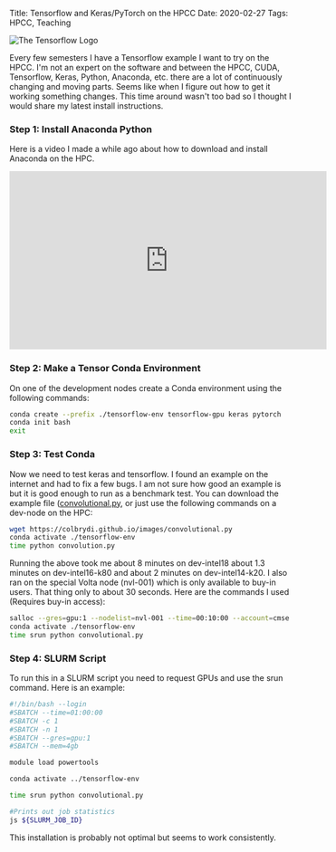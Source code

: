 Title: Tensorflow and Keras/PyTorch on the HPCC
Date: 2020-02-27
Tags: HPCC, Teaching

![The Tensorflow Logo](//avatars0.githubusercontent.com/u/15658638?s=200&v=4)

Every few semesters I have a Tensorflow example I want to try on the HPCC.  I'm not an expert on the software and between the HPCC, CUDA, Tensorflow, Keras, Python, Anaconda, etc. there are a lot of continuously changing and moving parts. Seems like when I figure out how to get it working something changes.  This time around wasn't too bad so I thought I would share my latest install instructions.

### Step 1: Install Anaconda Python
Here is a video I made a while ago about how to download and install Anaconda on the HPC.

<iframe width="560" height="315" src="https://www.youtube.com/embed/g0rGb6QqBPo" frameborder="0" allow="accelerometer; autoplay; encrypted-media; gyroscope; picture-in-picture" allowfullscreen></iframe>

### Step 2: Make a Tensor Conda Environment
On one of the development nodes create a Conda environment using the following commands:

```bash
conda create --prefix ./tensorflow-env tensorflow-gpu keras pytorch
conda init bash
exit
```

### Step 3: Test Conda 
Now we need to test keras and tensorflow.  I found an example on the internet and had to fix a few bugs. I am not sure how good an example is but it is good enough to run as a benchmark test. You can download the example file ([convolutional.py](//colbrydi.github.io/images/convolutional.py), or just use the following commands on a dev-node on the HPC:

```bash
wget https://colbrydi.github.io/images/convolutional.py
conda activate ./tensorflow-env
time python convolution.py
```
Running the above took me about 8 minutes on dev-intel18 about 1.3 minutes on dev-intel16-k80 and about 2 minutes on dev-intel14-k20.  I also ran on the special Volta node (nvl-001) which is only available to buy-in users. That thing only to about 30 seconds. Here are the commands I used (Requires buy-in access):

```bash
salloc --gres=gpu:1 --nodelist=nvl-001 --time=00:10:00 --account=cmse
conda activate ./tensorflow-env
time srun python convolutional.py
```

### Step 4: SLURM Script
To run this in a SLURM script you need to request GPUs and use the srun command. Here is an example:

```bash
#!/bin/bash --login
#SBATCH --time=01:00:00
#SBATCH -c 1
#SBATCH -n 1
#SBATCH --gres=gpu:1
#SBATCH --mem=4gb

module load powertools

conda activate ../tensorflow-env

time srun python convolutional.py

#Prints out job statistics
js ${SLURM_JOB_ID}
```

This installation is probably not optimal but seems to work consistently.  

